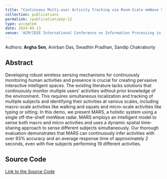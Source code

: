 ```yaml
---
title: "Continuous Multi-user Activity Tracking via Room-Scale mmWave Sensing"
collection: publications
permalink: /publication/pep-12
type: accepted
date: 2024-05-13
venue: 'ACM/IEEE International Conference on Information Processing in Sensor Networks (IPSN 2024) '
---
```


Authors: <b>Argha Sen</b>, Anirban Das, Swadhin Pradhan, Sandip Chakraborty <br>

## Abstract

Developing robust wireless sensing mechanisms for continuously monitoring human activities and presence is crucial for creating pervasive interactive intelligent spaces. The existing literature lacks solutions that continuously monitor multiple users' activities without prior knowledge of the environment. This requires simultaneous localization and tracking of multiple subjects and identifying their activities at various scales, including macro-scale activities like walking and squats and micro-scale activities like typing or sitting. In this demo, we present MARS, a holistic system using a single off-the-shelf mmWave radar. MARS employs an intelligent model to sense both macro and micro activities and uses a dynamic spatial time-sharing approach to sense different subjects simultaneously. Our thorough evaluation demonstrates that MARS can continuously infer activities with over 93% accuracy and an average response time of approximately 2 seconds, even with five subjects performing 19 different activities.   

## Source Code

[Link to the Source Code](https://github.com/arghasen10/mars)